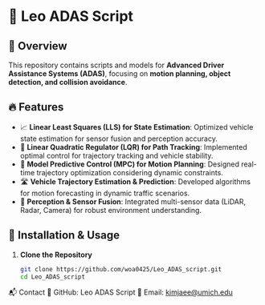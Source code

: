 # 🚗 Leo ADAS Script

## 📖 Overview
This repository contains scripts and models for **Advanced Driver Assistance Systems (ADAS)**, focusing on **motion planning, object detection, and collision avoidance**.

## 🔥 Features
- 📈 **Linear Least Squares (LLS) for State Estimation**: Optimized vehicle state estimation for sensor fusion and perception accuracy.
- 🎯 **Linear Quadratic Regulator (LQR) for Path Tracking**: Implemented optimal control for trajectory tracking and vehicle stability.
- 🤖 **Model Predictive Control (MPC) for Motion Planning**: Designed real-time trajectory optimization considering dynamic constraints.
- 🛣 **Vehicle Trajectory Estimation & Prediction**: Developed algorithms for motion forecasting in dynamic traffic scenarios.
- 🧠 **Perception & Sensor Fusion**: Integrated multi-sensor data (LiDAR, Radar, Camera) for robust environment understanding.

## 🚀 Installation & Usage
1. **Clone the Repository**
   ```bash
   git clone https://github.com/woa0425/Leo_ADAS_script.git
   cd Leo_ADAS_script
📬 Contact
🔗 GitHub: Leo ADAS Script
📧 Email: kimjaee@umich.edu
